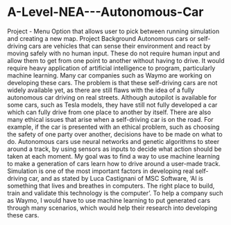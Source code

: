 # A-Level-NEA---Autonomous-Car
Project - Menu Option that allows user to pick between running simulation and creating a new map.
Project Background
Autonomous cars or self-driving cars are vehicles that can sense their environment and react by moving safely with no human input. These do not require human input and allow them to get from one point to another without having to drive. It would require heavy application of artificial intelligence to program, particularly machine learning. Many car companies such as Waymo are working on developing these cars.
The problem is that these self-driving cars are not widely available yet, as there are still flaws with the idea of a fully autonomous car driving on real streets. Although autopilot is available for some cars, such as Tesla models, they have still not fully developed a car which can fully drive from one place to another by itself.
There are also many ethical issues that arise when a self-driving car is on the road. For example, if the car is presented with an ethical problem, such as choosing the safety of one party over another, decisions have to be made on what to do.
Autonomous cars use neural networks and genetic algorithms to steer around a track, by using sensors as inputs to decide what action should be taken at each moment. My goal was to find a way to use machine learning to make a generation of cars learn how to drive around a user-made track. Simulation is one of the most important factors in developing real self-driving car, and as stated by Luca Castignani of MSC Software, ‘AI is something that lives and breathes in computers. The right place to build, train and validate this technology is the computer’. 
To help a company such as Waymo, I would have to use machine learning to put generated cars through many scenarios, which would help their research into developing these cars.


